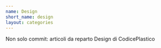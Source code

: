 ```yaml
---
name: Design
short_name: design
layout: categories
---
```

Non solo commit: articoli da reparto Design di CodicePlastico